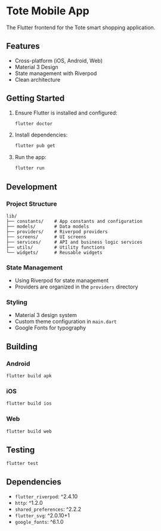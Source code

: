 # Tote Mobile App

The Flutter frontend for the Tote smart shopping application.

## Features

-   Cross-platform (iOS, Android, Web)
-   Material 3 Design
-   State management with Riverpod
-   Clean architecture

## Getting Started

1. Ensure Flutter is installed and configured:

    ```bash
    flutter doctor
    ```

2. Install dependencies:

    ```bash
    flutter pub get
    ```

3. Run the app:
    ```bash
    flutter run
    ```

## Development

### Project Structure

```
lib/
├── constants/    # App constants and configuration
├── models/       # Data models
├── providers/    # Riverpod providers
├── screens/      # UI screens
├── services/     # API and business logic services
├── utils/        # Utility functions
└── widgets/      # Reusable widgets
```

### State Management

-   Using Riverpod for state management
-   Providers are organized in the `providers` directory

### Styling

-   Material 3 design system
-   Custom theme configuration in `main.dart`
-   Google Fonts for typography

## Building

### Android

```bash
flutter build apk
```

### iOS

```bash
flutter build ios
```

### Web

```bash
flutter build web
```

## Testing

```bash
flutter test
```

## Dependencies

-   `flutter_riverpod`: ^2.4.10
-   `http`: ^1.2.0
-   `shared_preferences`: ^2.2.2
-   `flutter_svg`: ^2.0.10+1
-   `google_fonts`: ^6.1.0
